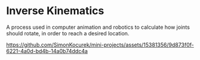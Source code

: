 # Inverse Kinematics

A process used in computer animation and robotics to calculate how joints
should rotate, in order to reach a desired location.

https://github.com/SimonKocurek/mini-projects/assets/15381356/9d873f0f-6221-4a0d-bd4b-14a0b74ddc4a
